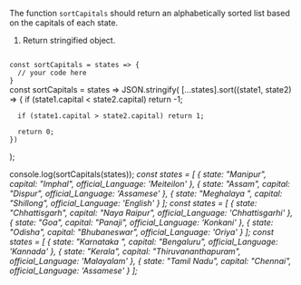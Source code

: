 The function `sortCapitals` should return an alphabetically sorted list based on the capitals of each state.

1. Return stringified object.

<codeblock language="javascript" type="exercise" testMode="multipleInput">
<code>
const sortCapitals = states => {
  // your code here
}
</code>

<solution>
const sortCapitals = states =>
  JSON.stringify(
    [...states].sort((state1, state2) => {
      if (state1.capital < state2.capital) return -1;

      if (state1.capital > state2.capital) return 1;

      return 0;
    })
  );
</solution>

<testcases>
<caller>
console.log(sortCapitals(states));
</caller>
<testcase>
<i>
const states = [
    { state: "Manipur", capital: "Imphal", official_Language: 'Meiteilon' },
    { state: "Assam", capital: "Dispur", official_Language: 'Assamese' },
    { state: "Meghalaya	", capital: "Shillong", official_Language: 'English' }
    ];
</i>
</testcase>
<testcase>
<i>
const states = [
    { state: "Chhattisgarh", capital: "Naya Raipur", official_Language: 'Chhattisgarhi' },
    { state: "Goa", capital: "Panaji", official_Language: 'Konkani' },
    { state: "Odisha", capital: "Bhubaneswar", official_Language: 'Oriya' }
    ];
</i>
</testcase>
<testcase>
<i>
const states = [
    { state: "Karnataka	", capital: "Bengaluru", official_Language: 'Kannada' },
    { state: "Kerala", capital: "Thiruvananthapuram", official_Language: 'Malayalam' },
    { state: "Tamil Nadu", capital: "Chennai", official_Language: 'Assamese' }
    ];
</i>
</testcase>
</testcases>
</codeblock>